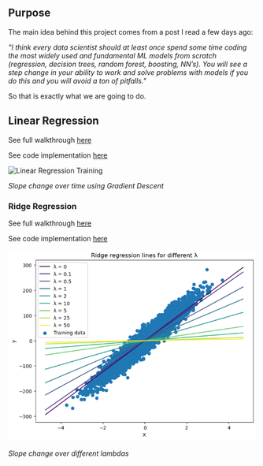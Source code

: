 ## Purpose

The main idea behind this project comes from a post I read a few days ago: 

_"I think every data scientist should at least once spend some time coding the most widely used and fundamental ML models from scratch (regression, decision trees, random forest, boosting, NN’s). You will see a step change in your ability to work and solve problems with models if you do this and you will avoid a ton of pitfalls."_

So that is exactly what we are going to do. 



## Linear Regression 

See full walkthrough [here](https://github.com/afloresep/Machine-Learning-From-Scratch/blob/master/walk_through/linear_regression.md)

See code implementation [here](./scratchml/supervised_learning/regression.py)


![Linear Regression Training](images/linear_regressoion_evolution.gif)

*Slope change over time using Gradient Descent*

### Ridge Regression 

See full walkthrough [here](https://github.com/afloresep/Machine-Learning-From-Scratch/blob/master/walk_through/ridge_regression.md)

See code implementation [here](./scratchml/supervised_learning/regression.py)

![alt text](/images/ridge_slope.png)

*Slope change over different lambdas* 
